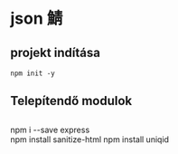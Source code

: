 # json 鯖

## projekt indítása
`npm init -y`

## Telepítendő modulok
## 

npm i --save express  
npm install sanitize-html 
npm install uniqid